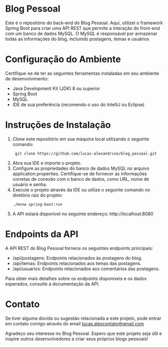 # Blog Pessoal
Este é o repositório do back-end do Blog Pessoal. Aqui, utilizei o framework Spring Boot para criar uma API REST que permite a interação do front-end com um banco de dados MySQL. O MySQL é responsável por armazenar todas as informações do blog, incluindo postagens, temas e usuários

# Configuração do Ambiente
Certifique-se de ter as seguintes ferramentas instaladas em seu ambiente de desenvolvimento:
<ul>
<li> Java Development Kit (JDK) 8 ou superior
<li> Spring Boot
<li> MySQL
  <li> IDE de sua preferência (recomendo o uso do IntelliJ ou Eclipse) </li>
</ul>

# Instruções de Instalação
<ol> 
  <li>Clone este repositório em sua máquina local utilizando o seguinte comando: </li>
  
``` 
 git clone https://github.com/lucas-alexandrino/blog_pessoal.git
``` 

<li>Abra sua IDE e importe o projeto.</li>

<li>Configure as propriedades do banco de dados MySQL no arquivo application.properties. Certifique-se de fornecer as informações corretas de conexão com o banco de dados, como URL, nome de usuário e senha. </li>

<li>Execute o projeto através da IDE ou utilize o seguinte comando no diretório raiz do projeto:

  
  ``` 
./mvnw spring-boot:run
  ``` 
<li>A API estará disponível no seguinte endereço: http://localhost:8080
  
  </ol>

# Endpoints da API
A API REST do Blog Pessoal fornece os seguintes endpoints principais:
<ul>
<li> /api/postagens: Endpoints relacionados às postagens do blog.
<li> /api/temas: Endpoints relacionados aos temas das postagens.
<li> /api/usuarios: Endpoints relacionados aos comentários das postagens. </li>
</ul>
Para obter mais detalhes sobre os endpoints disponíveis e os dados esperados, consulte a documentação da API.

# Contato
Se tiver alguma dúvida ou sugestão relacionada a este projeto, pode entrar em contato comigo através do email lucas.alexcontato@gmail.com

Agradeço seu interesse no Blog Pessoal. Espero que este projeto seja útil e inspire outros desenvolvedores a criar seus próprios blogs pessoais!
